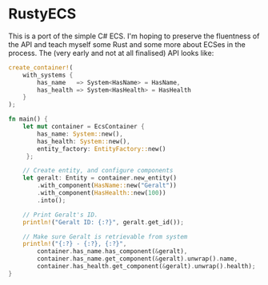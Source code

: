 # RustyECS

This is a port of the simple C# ECS. I'm hoping to preserve the fluentness of the API and teach myself some Rust and some more about ECSes in the process. The (very early and not at all finalised) API looks like:

```rust
create_container!(
    with_systems {
        has_name   => System<HasName> = HasName,
        has_health => System<HasHealth> = HasHealth
    }
);

fn main() {
    let mut container = EcsContainer {
        has_name: System::new(),
        has_health: System::new(),
        entity_factory: EntityFactory::new()
     };

    // Create entity, and configure components
    let geralt: Entity = container.new_entity()
        .with_component(HasName::new("Geralt"))
        .with_component(HasHealth::new(100))
        .into();

    // Print Geralt's ID.
    println!("Geralt ID: {:?}", geralt.get_id());

    // Make sure Geralt is retrievable from system
    println!("{:?} - {:?}, {:?}",
        container.has_name.has_component(&geralt),
        container.has_name.get_component(&geralt).unwrap().name,
        container.has_health.get_component(&geralt).unwrap().health);
}
```

